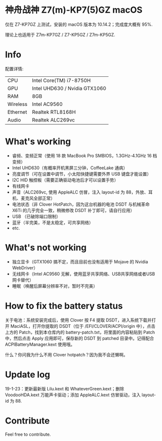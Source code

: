 # 神舟战神 Z7(m)-KP7(5)GZ macOS

仅在 Z7-KP7GZ 上测试，安装的 macOS 版本为 10.14.2；完成度大概有 95%.

理论上也适用于 Z7m-KP7GZ / Z7-KP5GZ / Z7m-KP5GZ.

# Info

配置详情:

| | |
|--|--|
| CPU | Intel Core(TM) i7-8750H | 
| GPU | Intel UHD630 / Nvidia GTX1060
| RAM | 8GB |
| Wireless | Intel AC9560 |
| Ethernet | Realtek RTL8168H |
| Audio | Realtek ALC269vc |

# What's working

- 睿频、变频正常（使用 18 款 MacBook Pro SMBIOS，1.3GHz-4.1GHz 16 档变频）
- Intel UHD630（有概率开机黑屏三分钟，CoffeeLake 通病）
- 亮度调节（可在设置中调节，小太阳快捷键需要外界 USB 键盘才能设置）
- I2C HID 触控板（需要正确驱动电池后才可以设置手势）
- 有线网卡
- 声音（ALC269vc, 使用 AppleALC 仿冒，注入 layout-id 为 88，外放、耳机、麦克风全部正常）
- 电池状态（非 Clover HotPatch，因为这台机器的电池 DSDT 与机械革命 X6Ti 的几乎完全一致，稍微修改 DSDT 补丁即可，请自行应用）
- USB （已破除端口限制）
- 蓝牙（半完美，不是太稳定，可共享网络）
- etc.

# What's not working

- 独立显卡（GTX1060 搞不定，而且目前也没有适用于 Mojave 的 Nvidia WebDriver）
- 无线网卡（Intel AC9560 无解，使用蓝牙共享网络、USB共享网络或者USB网卡替代）
- 睡眠（唤醒后屏幕分辨率不对，暂时不完美）

# How to fix the battery status

关于电池：系统安装完成后，使用 Clover 按 F4 提取 DSDT，进入系统下载并打开 MaciASL，打开你提取的 DSDT（位于 /EFI/CLOVER/ACPI/origin 中），点击上方的 Patch，找到本仓库内的 battery-patch.txt，将里面的内容粘贴到 Patch 中，然后点击 Apply 应用即可，保存新的 DSDT 到 patched 目录中。记得配合 ACPIBatteryManager.kext 使用哦。

什么？你问我为什么不用 Clover hotpatch？因为我不会还懒啊。

# Update log

19-1-23：更新最新版 Lilu.kext 和 WhateverGreen.kext；删除 VoodooHDA.kext 万能声卡驱动；添加 AppleALC.kext 仿冒驱动，注入 layout-id 为 88.

# Contribute

Feel free to contribute.